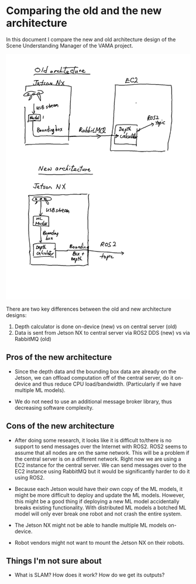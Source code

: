 # Comparing the old and the new architecture

In this document I compare the new and old architecture design
of the Scene Understanding Manager of the VAMA project.

![Old vs new architecture diagram](./img/new_vs_old_architecture_diagram.png)

There are two key differences between the old and new architecture designs:

1. Depth calculator is done on-device (new) vs on central server (old)
2. Data is sent from Jetson NX to central server via ROS2 DDS (new) vs via RabbitMQ (old)

## Pros of the new architecture

- Since the depth data and the bounding box data are already on the Jetson,
  we can offload computation off of the central server, do it on-device
  and thus reduce CPU load/bandwidth.
  (Particularly if we have multiple ML models).

- We do not need to use an additional message broker library,
  thus decreasing software complexity.

## Cons of the new architecture

- After doing some research, it looks like it is difficult to/there is no support 
  to send messages over the Internet with ROS2.
  ROS2 seems to assume that all nodes are on the same network.
  This will be a problem if the central server is on a different network.
  Right now we are using a EC2 instance for the central server.
  We can send messages over to the EC2 instance using RabbitMQ
  but it would be significantly harder to do it using ROS2.

- Because each Jetson would have their own copy of the ML models,
  it might be more difficult to deploy and update the ML models.
  However, this might be a good thing if deploying a new ML model
  accidentally breaks existing functionality.
  With distributed ML models a botched ML model will only ever break one robot
  and not crash the entire system.

- The Jetson NX might not be able to handle multiple ML models on-device.

- Robot vendors might not want to mount the Jetson NX on their robots.

## Things I'm not sure about

- What is SLAM? How does it work? How do we get its outputs?
